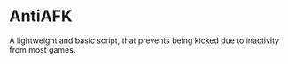 # AntiAFK
A lightweight and basic script, that prevents being kicked due to inactivity from most games.
